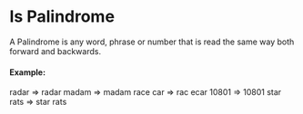 # Is Palindrome

A Palindrome is any word, phrase or number that is read the same way both forward and backwards. 

#### Example: 
radar     => radar
madam     => madam
race car  => rac ecar 
10801     => 10801
star rats => star rats